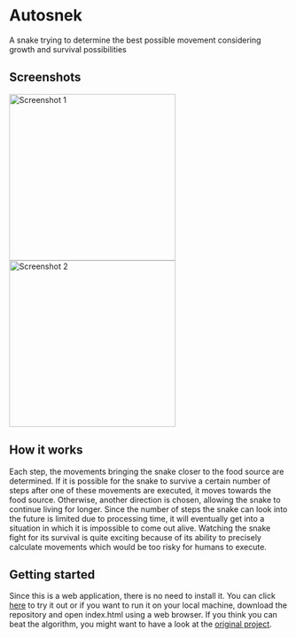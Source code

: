 # Autosnek
A snake trying to determine the best possible movement considering growth and survival possibilities


## Screenshots
<img src="https://user-images.githubusercontent.com/53840228/85923782-49b9c680-b88e-11ea-8f12-d2a49f0d1e84.png" alt="Screenshot 1" width="300"/> <img src="https://user-images.githubusercontent.com/53840228/85923783-4a525d00-b88e-11ea-895c-3fd724f90d0f.png" alt="Screenshot 2" width="300"/>


## How it works
Each step, the movements bringing the snake closer to the food source are determined. If it is possible for the snake to survive a certain number of steps after one of these movements are executed, it moves towards the food source. Otherwise, another direction is chosen, allowing the snake to continue living for longer. Since the number of steps the snake can look into the future is limited due to processing time, it will eventually get into a situation in which it is impossible to come out alive. Watching the snake fight for its survival is quite exciting because of its ability to precisely calculate movements which would be too risky for humans to execute.


## Getting started
Since this is a web application, there is no need to install it. You can click [here](https://rahmsauce.github.io/Autosnek/index.html) to try it out or if you want to run it on your local machine, download the repository and open index.html using a web browser. If you think you can beat the algorithm, you might want to have a look at the [original project](https://github.com/Rahmsauce/Snek).
